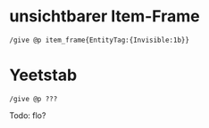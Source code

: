 # unsichtbarer Item-Frame

    /give @p item_frame{EntityTag:{Invisible:1b}}

# Yeetstab

    /give @p ???

Todo: flo?
